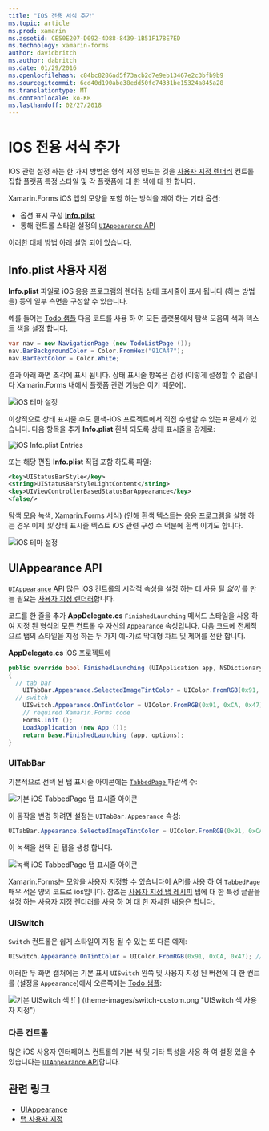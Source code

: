 ```yaml
---
title: "IOS 전용 서식 추가"
ms.topic: article
ms.prod: xamarin
ms.assetid: CE50E207-D092-4D88-8439-1B51F178E7ED
ms.technology: xamarin-forms
author: davidbritch
ms.author: dabritch
ms.date: 01/29/2016
ms.openlocfilehash: c84bc8286ad5f73acb2d7e9eb13467e2c3bfb9b9
ms.sourcegitcommit: 6cd40d190abe38edd50fc74331be15324a845a28
ms.translationtype: MT
ms.contentlocale: ko-KR
ms.lasthandoff: 02/27/2018
---
```

# <a name="adding-ios-specific-formatting"></a>IOS 전용 서식 추가

IOS 관련 설정 하는 한 가지 방법은 형식 지정 만드는 것을 [사용자 지정 렌더러](~/xamarin-forms/app-fundamentals/custom-renderer/index.md) 컨트롤 집합 플랫폼 특정 스타일 및 각 플랫폼에 대 한 색에 대 한 합니다.

Xamarin.Forms iOS 앱의 모양을 포함 하는 방식을 제어 하는 기타 옵션:

* 옵션 표시 구성 [ **Info.plist**](#info-plist)
* 통해 컨트롤 스타일 설정의 [ `UIAppearance` API](#uiappearance)

이러한 대체 방법 아래 설명 되어 있습니다.

<a name="info-plist"/>

## <a name="customizing-infoplist"></a>Info.plist 사용자 지정

**Info.plist** 파일로 iOS 응용 프로그램의 렌더링 상태 표시줄이 표시 됩니다 (하는 방법을) 등의 일부 측면을 구성할 수 있습니다.

예를 들어는 [Todo 샘플](https://developer.xamarin.com/samples/xamarin-forms/Todo/) 다음 코드를 사용 하 여 모든 플랫폼에서 탐색 모음의 색과 텍스트 색을 설정 합니다.

```csharp
var nav = new NavigationPage (new TodoListPage ());
nav.BarBackgroundColor = Color.FromHex("91CA47");
nav.BarTextColor = Color.White;
```

결과 아래 화면 조각에 표시 됩니다. 상태 표시줄 항목은 검정 (이렇게 설정할 수 없습니다 Xamarin.Forms 내에서 플랫폼 관련 기능은 이기 때문에).

![](theme-images/status-default-sml.png "iOS 테마 설정")

이상적으로 상태 표시줄 수도 흰색-iOS 프로젝트에서 직접 수행할 수 있는 म 문제가 있습니다. 다음 항목을 추가 **Info.plist** 흰색 되도록 상태 표시줄을 강제로:

![](theme-images/info-plist.png "iOS Info.plist Entries")

또는 해당 편집 **Info.plist** 직접 포함 하도록 파일:

```xml
<key>UIStatusBarStyle</key>
<string>UIStatusBarStyleLightContent</string>
<key>UIViewControllerBasedStatusBarAppearance</key>
<false/>
```

탐색 모음 녹색, Xamarin.Forms 서식) (인해 흰색 텍스트는 응용 프로그램을 실행 하는 경우 이제 *및* 상태 표시줄 텍스트 iOS 관련 구성 수 덕분에 흰색 이기도 합니다.

![](theme-images/status-white-sml.png "iOS 테마 설정")

<a name="uiappearance"/>

## <a name="uiappearance-api"></a>UIAppearance API

[ `UIAppearance` API](~/ios/user-interface/ios-ui/introduction-to-the-appearance-api.md) 많은 iOS 컨트롤의 시각적 속성을 설정 하는 데 사용 될 *없이* 를 만들 필요는 [사용자 지정 렌더러](~/xamarin-forms/app-fundamentals/custom-renderer/index.md)합니다.

코드를 한 줄을 추가 **AppDelegate.cs** `FinishedLaunching` 메서드 스타일을 사용 하 여 지정 된 형식의 모든 컨트롤 수 자신의 `Appearance` 속성입니다. 다음 코드에 전체적으로 탭의 스타일을 지정 하는 두 가지 예-가로 막대형 차트 및 제어를 전환 합니다.

**AppDelegate.cs** iOS 프로젝트에

```csharp
public override bool FinishedLaunching (UIApplication app, NSDictionary options)
{
  // tab bar
    UITabBar.Appearance.SelectedImageTintColor = UIColor.FromRGB(0x91, 0xCA, 0x47); // green
  // switch
    UISwitch.Appearance.OnTintColor = UIColor.FromRGB(0x91, 0xCA, 0x47); // green
    // required Xamarin.Forms code
    Forms.Init ();
    LoadApplication (new App ());
    return base.FinishedLaunching (app, options);
}
```

### <a name="uitabbar"></a>UITabBar

기본적으로 선택 된 탭 표시줄 아이콘에는 [ `TabbedPage` ](~/xamarin-forms/app-fundamentals/navigation/tabbed-page.md) 파란색 수:

![](theme-images/tabbar-default.png "기본 iOS TabbedPage 탭 표시줄 아이콘")

이 동작을 변경 하려면 설정는 `UITabBar.Appearance` 속성:

```csharp
UITabBar.Appearance.SelectedImageTintColor = UIColor.FromRGB(0x91, 0xCA, 0x47); // green
```

이 녹색을 선택 된 탭을 생성 합니다.

![](theme-images/tabbar-custom.png "녹색 iOS TabbedPage 탭 표시줄 아이콘")

Xamarin.Forms는 모양을 사용자 지정할 수 있습니다이 API를 사용 하 여 `TabbedPage` 매우 적은 양의 코드로 ios입니다. 참조는 [사용자 지정 탭 레시피](https://developer.xamarin.com/recipes/cross-platform/xamarin-forms/ios/customize-tabs/) 탭에 대 한 특정 글꼴을 설정 하는 사용자 지정 렌더러를 사용 하 여 대 한 자세한 내용은 합니다.

### <a name="uiswitch"></a>UISwitch

`Switch` 컨트롤은 쉽게 스타일이 지정 될 수 있는 또 다른 예제:

```csharp
UISwitch.Appearance.OnTintColor = UIColor.FromRGB(0x91, 0xCA, 0x47); // green
```

이러한 두 화면 캡처에는 기본 표시 `UISwitch` 왼쪽 및 사용자 지정 된 버전에 대 한 컨트롤 (설정을 `Appearance`)에서 오른쪽에는 [Todo 샘플](https://developer.xamarin.com/samples/xamarin-forms/Todo/):

![](theme-images/switch-default.png "기본 UISwitch 색") ![ ] (theme-images/switch-custom.png "UISwitch 색 사용자 지정")

### <a name="other-controls"></a>다른 컨트롤

많은 iOS 사용자 인터페이스 컨트롤의 기본 색 및 기타 특성을 사용 하 여 설정 있을 수 있습니다는 [ `UIAppearance` API](~/ios/user-interface/ios-ui/introduction-to-the-appearance-api.md)합니다.



## <a name="related-links"></a>관련 링크

- [UIAppearance](~/ios/user-interface/ios-ui/introduction-to-the-appearance-api.md)
- [탭 사용자 지정](https://developer.xamarin.com/recipes/cross-platform/xamarin-forms/ios/customize-tabs/)
